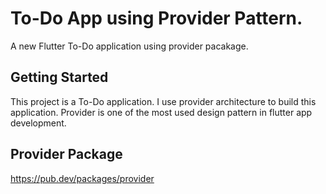 # To-Do App using Provider Pattern.

A new Flutter To-Do application using provider pacakage. 

## Getting Started

This project is a To-Do application. I use provider architecture to build this application. Provider is one of the most used design pattern in flutter app development.

## Provider Package
https://pub.dev/packages/provider
